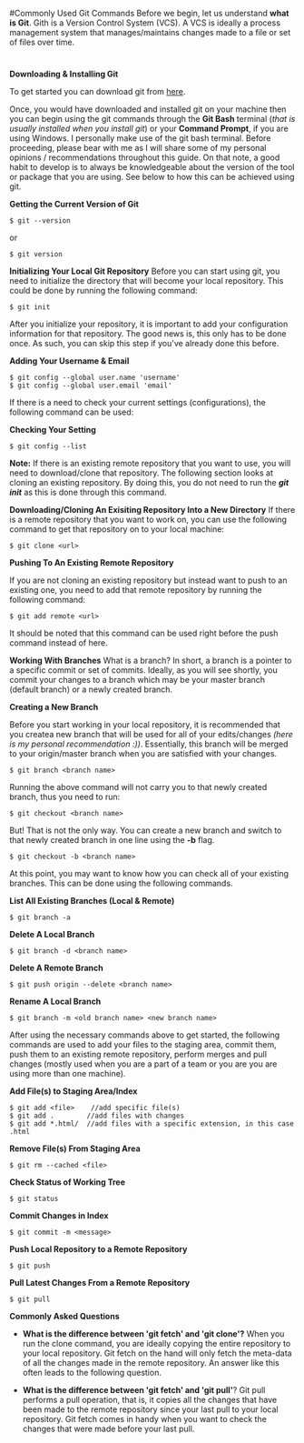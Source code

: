 
#Commonly Used Git Commands
Before we begin, let us understand **what is Git**. Gith is a Version Control System (VCS). A VCS is ideally a process management system that manages/maintains changes made to a file or set of files over time.
#

**Downloading & Installing Git**

To get started you can download git from [here](https://git-scm.com/download/win). 

Once, you would have downloaded and installed git on your machine then you can begin using the git commands through the **Git Bash** terminal (*that is usually installed when you install git*) or your **Command Prompt**, if you are using Windows. I personally make use of the git bash terminal.
Before proceeding, please bear with me as I will share
some of my personal opinions / recommendations throughout this guide. On that note, a good habit to develop is to always be knowledgeable about the version of the tool or package that you are using. See below to how this can be achieved using git.

**Getting the Current Version of Git**
```
$ git --version
```
or
```
$ git version
```

**Initializing Your Local Git Repository**
Before you can start using git, you need to initialize the directory that will become your local repository. This could be done by running the following command: 
```
$ git init
```
After you initialize your repository, it is important to add your configuration information for that repository. The good news is, this only has to be done once. As such, you can skip this step if you've already done this before. 

**Adding Your Username & Email**
```
$ git config --global user.name 'username'
$ git config --global user.email 'email'
```
If there is a need to check your current settings (configurations), the following command can be used:

**Checking Your Setting**
```
$ git config --list
```
**Note:** If there is an existing remote repository that you want to use, you will need to download/clone that repository. The following section looks at cloning an existing repository. By doing this, you do not need to run the ***git init*** as this is done through this command.

**Downloading/Cloning An Exisiting Repository Into a New Directory**
If there is a remote repository that you want to work on, you can use the following command to get that repository on to your local machine: 
```
$ git clone <url>
```

**Pushing To An Existing Remote Repository**

If you are not cloning an existing repository but instead want to push to an existing one, you need to add that remote repository by running the following command:
```
$ git add remote <url>
```
It should be noted that this command can be used right before the push command instead of here.

**Working With Branches**
What is a branch?
In short, a branch is a pointer to a specific commit or set of commits. Ideally, as you will see shortly, you commit your changes to a branch which may be your master branch (default branch) or a newly created branch.

**Creating a New Branch**

Before you start working in your local repository, it is recommended that you createa new branch that will be used for all of your edits/changes *(here is my personal recommendation :))*. Essentially, this branch will be merged to your origin/master branch when you are satisfied with your changes. 
```
$ git branch <branch name>
```
Running the above command will not carry you to that newly created branch, thus you need to run:
```
$ git checkout <branch name>
```
But! That is not the only way. You can create a new branch and switch to that newly created branch in one line using the **-b** flag.
```
$ git checkout -b <branch name>
```

At this point, you may want to know how you can check all of your existing branches. This can be done using the following commands.

**List All Existing Branches (Local & Remote)**
```
$ git branch -a
```
**Delete A Local Branch**
```
$ git branch -d <branch name>
```

**Delete A Remote Branch**
```
$ git push origin --delete <branch name>
```

**Rename A Local Branch**
```
$ git branch -m <old branch name> <new branch name>
```

After using the necessary commands above to get started, the following commands are used to add your files to the staging area, commit them, push them to an existing remote repository, perform merges and pull changes (mostly used when you are a part of a team or you are you are using more than one machine). 


**Add File(s) to Staging Area/Index**
```
$ git add <file>    //add specific file(s)
$ git add .        //add files with changes
$ git add *.html/  //add files with a specific extension, in this case .html
```

**Remove File(s) From Staging Area**
```
$ git rm --cached <file>
```

**Check Status of Working Tree**
```
$ git status
```

**Commit Changes in Index**
```
$ git commit -m <message>
```

**Push Local Repository to a Remote Repository**
```
$ git push
```

**Pull Latest Changes From a Remote Repository**
```
$ git pull 
```

**Commonly Asked Questions**
* **What is the difference between 'git fetch' and 'git clone'?**
When you run the clone command, you are ideally copying the entire repository to your local repository. Git fetch on the hand will only fetch the meta-data of all the changes made in the remote repository. An answer like this often leads to the following question. 

* **What is the difference between 'git fetch' and 'git pull'**?
Git pull performs a pull operation, that is, it copies all the changes that have been made to the remote repository since your last pull to your local repository.
Git fetch comes in handy when you want to check the changes that were made before your last pull. 
